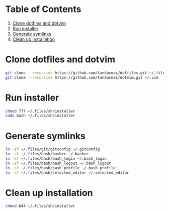# Table of Contents

1. [Clone dotfiles and dotvim](#clone-dotfiles-and-dotvim)
1. [Run installer](#run-installer)
1. [Generate symlinks](#generate-symlinks)
1. [Clean up installation](#clean-up-installation)

# Clone dotfiles and dotvim

```bash
git clone --recursive https://github.com/tanducmai/dotfiles.git ~/.files
git clone --recursive https://github.com/tanducmai/dotvim.git ~/.vim
```

# Run installer

```bash
chmod 777 ~/.files/sh/installer
sudo bash ~/.files/sh/installer
```

# Generate symlinks

```bash
ln -sf ~/.files/git/gitconfig ~/.gitconfig
ln -sf ~/.files/bash/bashrc ~/.bashrc
ln -sf ~/.files/bash/bash_login ~/.bash_login
ln -sf ~/.files/bash/bash_logout ~/.bash_logout
ln -sf ~/.files/bash/bash_profile ~/.bash_profile
ln -sf ~/.files/bash/selected_editor ~/.selected_editor
```

# Clean up installation

```bash
chmod 644 ~/.files/sh/installer
```
